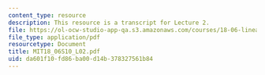 ```yaml
---
content_type: resource
description: This resource is a transcript for Lecture 2.
file: https://ol-ocw-studio-app-qa.s3.amazonaws.com/courses/18-06-linear-algebra-spring-2010/da601f10fd86ba00d14b378327561b84_MIT18_06S10_L02.pdf
file_type: application/pdf
resourcetype: Document
title: MIT18_06S10_L02.pdf
uid: da601f10-fd86-ba00-d14b-378327561b84
---
```

